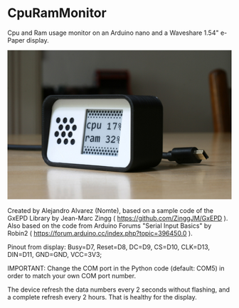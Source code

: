 # CpuRamMonitor
Cpu and Ram usage monitor on an Arduino nano and a Waveshare 1.54" e-Paper display.

![Result](Result_1200px.jpg)

Created by Alejandro Alvarez (Nomte), based on a sample code of the GxEPD Library
by Jean-Marc Zingg ( https://github.com/ZinggJM/GxEPD ). Also based on the code from
Arduino Forums "Serial Input Basics" by Robin2 ( https://forum.arduino.cc/index.php?topic=396450.0 ).

Pinout from display: Busy=D7, Reset=D8, DC=D9, CS=D10, CLK=D13, DIN=D11, GND=GND, VCC=3V3;

IMPORTANT: Change the COM port in the Python code (default: COM5) in order to match your own COM port number.

The device refresh the data numbers every 2 seconds without flashing, and a complete refresh every 2 hours. That is healthy for the display.

